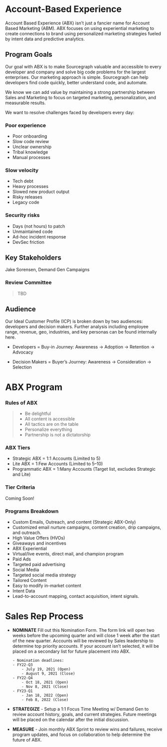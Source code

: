 # Account-Based Experience

Account Based Experience (ABX) isn’t just a fancier name for Account Based Marketing (ABM). ABX focuses on using experiential marketing to create connections to brand using personalized marketing strategies fueled by intent data and predictive analytics.

## Program Goals

Our goal with ABX is to make Sourcegraph valuable and accessible to every developer and company and solve big code problems for the largest enterprises. Our marketing approach is simple. Sourcegraph can help developers find code quickly, better understand code, and automate.

We know we can add value by maintaining a strong partnership between Sales and Marketing to focus on targeted marketing, personalization, and measurable results.

We want to resolve challenges faced by developers every day:

### Poor experience

- Poor onboarding
- Slow code review
- Unclear ownership
- Tribal knowledge
- Manual processes

### Slow velocity

- Tech debt
- Heavy processes
- Slowed new product output
- Risky releases
- Legacy code

### Security risks

- Days (not hours) to patch
- Unmaintained code
- Ad-hoc incident response
- DevSec friction

## Key Stakeholders

Jake Sorensen, Demand Gen Campaigns

### Review Committee

> TBD

## Audience

Our Ideal Customer Profile (ICP) is broken down by two audiences: developers and decision makers. Further analysis including employee range, revenue, geo, industries, and key personas can be found internally here.

- Developers = Buy-in Journey: Awareness → Adoption → Retention → Advocacy

- Decision Makers = Buyer’s Journey: Awareness → Consideration → Selection

# ABX Program

### Rules of ABX

> - Be delightful
> - All content is accessible
> - All tactics are on the table
> - Personalize everything
> - Partnership is not a dictatorship

### ABX Tiers

- Strategic ABX = 1:1 Accounts (Limited to 5)
- Lite ABX = 1:Few Accounts (Limited to 5–10)
- Programmatic ABX = 1:Many Accounts (Target list, excludes Strategic and Lite)

### Tier Criteria

Coming Soon!

### Programs Breakdown

- Custom Emails, Outreach, and content (Strategic ABX-Only)
- Customized email nurture campaigns, content creation, drip campaigns, and outreach.
- High Value Offers (HVOs)
- Giveaways and incentives
- ABX Experiential
- Virtual/live events, direct mail, and champion program
- Paid Ads
- Targeted paid advertising
- Social Media
- Targeted social media strategy
- Tailored Content
- Easy to modify in-market content
- Intent Data
- Lead-to-account mapping, contact acquisition, intent signals.

# Sales Rep Process

- **NOMINATE**
  Fill out this Nomination Form. The form link will open two weeks before the upcoming quarter and will close 1 week after the start of the new quarter. Accounts will be reviewed by Sales leadership to determine top priority accounts. If your account isn’t selected, it will be placed on a secondary list for future placement into ABX.

      - Nomination deadlines:
      - FY22-Q3
          - July 19, 2021 (Open)
          - August 9, 2021 (Close)
      - FY22-Q4
          - Oct 18, 2021 (Open)
          - Nov 8, 2021 (Close)
      - FY23-Q1
          - Jan 18, 2022 (Open)
          - Feb 8, 2022 (Close)

- **STRATEGIZE** - Setup a 1:1 Focus Time Meeting w/ Demand Gen to review account history, goals, and current strategies. Future meetings will be placed on the calendar after the initial discussion.

- **MEASURE** - Join monthly ABX Sprint to review wins and failures, receive program updates, and focus on collaboration to help determine the future of ABX.

